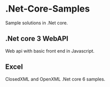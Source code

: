 # .Net-Core-Samples

Sample solutions in .Net core.

## .Net core 3 WebAPI

Web api with basic front end in Javascript.

## Excel

ClosedXML and OpenXML .Net core 6 samples.
